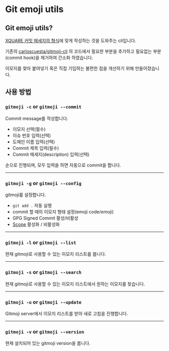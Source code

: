 # Git emoji utils

## Git emoji utils?

[XQUARE 커밋 메세지의 형식](https://github.com/team-xquare/README.md)에 맞게 작성하는 것을 도와주는 cli입니다.

기존의 [carloscuesta/gitmoji-cli](https://github.com/carloscuesta/gitmoji-cli) 의 코드에서 필요한 부분을 추가하고 필요없는 부분(commit hook)을 제거하여 간소화 하였습니다.



이모지를 찾아 붙여넣기 혹은 직접 기입하는 불편한 점을 개선하기 위해 만들어졌습니다.

## 사용 방법

### ```gitmoji -c``` or ```gitmoji --commit```

Commit message를 작성합니다.

* 이모지 선택(필수)
* 이슈 번호 입력(선택)
* 도메인 이름 입력(선택)
* Commit 제목 입력(필수)
* Commit 메세지(description) 입력(선택)

순으로 진행되며, 모두 입력을 하면 자동으로 commit을 합니다.



------------------------------------------------

### ```gitmoji -g``` or ```gitmoji --config```

gitmoji를 설정합니다.

* ```git add .``` 자동 실행
* commit 할 때의 이모지 형태 설정(emoji code/emoji)
* GPG Signed Commit 활성/비활성
* [Scope](https://www.conventionalcommits.org/en/v1.0.0/#summary) 활성화 / 비활성화

------------------------------------------------

### ```gitmoji -l``` or ```gitmoji --list```
현재 gitmoji로 사용할 수 있는 이모지 리스트를 봅니다.



------------------------------------------------

### ```gitmoji -s``` or ```gitmoji --search```

현재 gitmoji로 사용할 수 있는 이모지 리스트에서 원하는 이모지를 찾습니다.



------------------------------------------------

### ```gitmoji -u``` or ```gitmoji --update```

Gitmoji server에서 이모지 리스트를 받아 새로 고침을 진행합니다.



------------------------------------------------

### ```gitmoji -v``` or ```gitmoji --version```

현재 설치되어 있는 gitmoji version을 봅니다.
